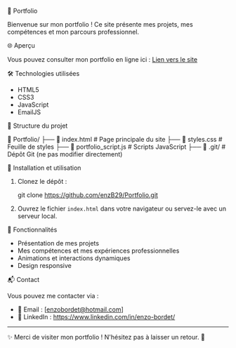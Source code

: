🎨 Portfolio

Bienvenue sur mon portfolio ! Ce site présente mes projets, mes compétences et mon parcours professionnel.

🌐 Aperçu

Vous pouvez consulter mon portfolio en ligne ici : [Lien vers le site](https://enzB29.github.io/Portfolio)

🛠 Technologies utilisées

- HTML5
- CSS3
- JavaScript
- EmailJS

📂 Structure du projet


📁 Portfolio/
├── 📄 index.html          # Page principale du site
├── 📄 styles.css          # Feuille de styles
├── 📄 portfolio_script.js # Scripts JavaScript
├── 📂 .git/               # Dépôt Git (ne pas modifier directement)


🚀 Installation et utilisation

1. Clonez le dépôt :
   
   git clone https://github.com/enzB29/Portfolio.git
   
2. Ouvrez le fichier `index.html` dans votre navigateur ou servez-le avec un serveur local.

📌 Fonctionnalités

- Présentation de mes projets
- Mes compétences et mes expériences professionnelles 
- Animations et interactions dynamiques
- Design responsive

📬 Contact

Vous pouvez me contacter via :
- 📧 Email : [enzobordet@hotmail.com]
- 💼 LinkedIn : https://www.linkedin.com/in/enzo-bordet/

---
✨ Merci de visiter mon portfolio ! N'hésitez pas à laisser un retour. 🚀

